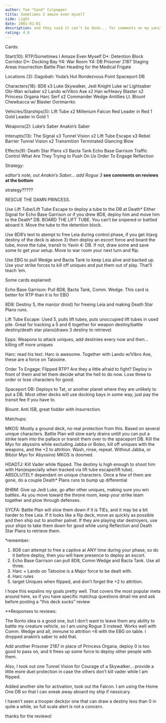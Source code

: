```yaml
---
author: Tom "Gand" Culpepper
title: Sometimes I amaze even myself
side: Light
date: 2001-01-01
description: and they said it can’t be done... for comments on my sanity, see HEBO.
rating: 4.0
---
```

Cards: 

Start(10):
RTP/Sometimes I Amaze Even Myself
D*: Detention Block Corridor
D*: Docking Bay
Y4: War Room
Y4: DB
Prisoner 2187
Staging Areas
Insurrection
Battle Plan
Heading for the Medical Frigate

Locations (3):
Dagobah: Yoda’s Hut
Rondezvous Point
Spaceport DB

Characters(18):
8D8 x3
Luke Skywalker, Jedi Knight
Luke w/ Lightsaber
Obi-Wan w/saber x2
Lando w/Vibro Axe x2
Han w/Heavy Blaster x2
Princess Organa
Harc Serf x2
Commander Wedge Antillies
Lt. Blount
Chewbacca w/ Blaster
Oorimarrko

Vehicles/Starships(5):
Lift Tube x2
Millenium Falcon
Red Leader in Red 1
Gold Leader in Gold 1

Weapons(2):
Luke’s Saber
Anakin’s Saber

Interupts(13):
The Signal x3
Tunnel Vision x2
Lift Tube Escape x3
Rebel Barrier
Tunnel Vision x2
Transmition Terminated
Glancing Blow

Effects(9):
Death Star Plans x3
Bacta Tank
Echo Base Garrison
Traffic Control
What Are They Trying to Push On Us
Order To Engage
Reflection 

Strategy: 

*editor’s note, out Anakin’s Saber... add Rogue 3*
**see comments on reviews at the bottom**

strategy?????

  RESCUE THE DAMN PRINCESS.

  Use Lift Tube/Lift Tube Escape to deploy a tube to the DB at Death* Either Signal for Echo Base Garrison or if you drew 8D8, deploy him and move him to the Death* DB.  BOARD THE LIFT TUBE.	You can’t be snipered or battled aboard it.  Move the tube to the detention block.

  Use 8D8’s text to atempt to free Leia during control phase, if you get it(avg destiny of the deck is above 3) then deploy an escort force and board the tube, move the tube, transit to Yavin 4: DB.  If not, draw some and save some to get your setup.  Move to war room your next turn and flip.

  Use EBG to pull Wedge and Bacta Tank to keep Leia alive and backed up.  Use your strike forces to kill off uniques and put them out of play.	That’ll teach ’em.

Some cards explained:

Echo Base Garrison: Pull 8D8, Bacta Tank, Comm. Wedge.	This card is better for RTP than it is for EBO

8D8:  Destiny 5, the man(or droid) for freeing Leia and making Death Star Plans runs.

Lift Tube Escape:  Used 5, pulls lift tubes, puts unoccupied lift tubes in used pile.  Great for tracking a 5 and 6 together for weapon destiny/battle destiny/death star plans(draws 3 destiny to retrieve)

Epps: Weapons to attack uniques, add destinies every now and then... killing off more uniques

Harc:  read his text.  Harc is awesome.  Together with Lando w/Vibro Axe, these are a force on Tatooine.

Order To Engage:  Flipped RTP?	Are they a little afraid to fight?  Deploy in front of them and let them decide what the hell to do now.  Lose three to order or lose characters for good.

Spaceport DB:  Deploys to Tat, or another planet where they are unlikely to put a DB.  Most other decks will use docking bays in some way, just pay the transit fee if you have to.

Blount: Anti ISB, great fodder with Insurrection.



Matchups:

MKOS:  Mostly a ground deck, no real protection from this.  Based on several unique characters.  Battle Plan will slow early drains untill you can put a strike team into the pallace or transit them over to the spaceport DB.  Kill the Myo for abyssins while excluding Jabba or Boleo, kill off uniques with the weapons, and the +2 to attrition.	Wash, rinse, repeat.  Without Jabba,  or Bib(or Myo for Abyssins) MKOS is doomed.

HDADTJ:  Kill Vader while flipped.  The destiny is high enough to shoot him with Han(especially when tracked via lift tube escape/lift tube).  ABSOLUTELY dependant on unique characters.  Once a few of them are gone, do a couple Death* Plans runs to bump up differential

BHBM:  Give up Jedi Luke, go after other uniques, making sure you win battles.	As you move toward the throne room, keep your strike team together and plow through defenses.

SYCFA:	Battle Plan will slow them down if it is TIEs, and it may be a bit harder to free Leia.  If it looks like a flip deck, move as quickly as possible and then ship out to another palnet.  If they are playing star destroyers, use your ships to take them down for good while using Reflection and Death Star Plans to retrieve them.

*remember:
  1) 8D8 can attempt to free a captive at ANY time during your phase, so do it before deploy, then you will have presence to deploy an escort.
  2) Echo Base Garrison can pull 8D8, Comm Wedge and Bacta Tank.  Use all three.
  3) Harc + Lando on Tatooine is a Major force to be dealt with.
  4) Harc rules
  5) target Uniques when flipped, and don’t forget the +2 to attrition.

I hope this expalins my goals pretty well.  That covers the most popular meta around here, so if you have specific matchup questions dmail me and ask before posting a ”this deck sucks” review



**Responses to reviews:

The Ronto idea is a good one, but I don’t want to leave them any ability to battle my creature vehicle, so I am using Rogue 3 instead.  Works well with Comm. Wedge and all, immune to attrition <6 with the EBG on table.  I dropped anakin’s saber to add that.

Add another Prisoner 2187 in place of Princess Organa, deploy 0 is too good to pass on, and it frees up some force to deploy other people with them.

Also, I took out one Tunnel Vision for Courage of a Skywalker...  provide a little more duel protection in case the others don’t kill vader while I am flipped.

Added another site for activation, took out the Falcon.  I am using the Home One DB so that I can sneak away aboard my ship if nessicary.

I haven’t seen a trooper deck(or one that can draw a destiny less than 0 in quite a while, so full scale alert is not a concern.

thanks for the reviews! 
